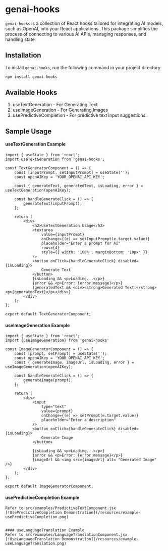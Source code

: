 # genai-hooks

`genai-hooks` is a collection of React hooks tailored for integrating AI models, such as OpenAI, into your React applications. This package simplifies the process of connecting to various AI APIs, managing responses, and handling state.

## Installation

To install `genai-hooks`, run the following command in your project directory:

```bash
npm install genai-hooks
```

## Available Hooks
1. useTextGeneration - For Generating Text
2. useImageGeneration - For Generating Images
3. usePredictiveCompletion - For predictive text input suggestions.

## Sample Usage

#### useTextGeneration Example
```
import { useState } from 'react';
import useTextGeneration from 'genai-hooks';

const TextGeneratorComponent = () => {
    const [inputPrompt, setInputPrompt] = useState('');
    const openAIKey = 'YOUR_OPENAI_API_KEY';

    const { generateText, generatedText, isLoading, error } = useTextGeneration(openAIKey);

    const handleGenerateClick = () => {
        generateText(inputPrompt);
    };

    return (
        <div>
            <h2>UseTextGeneration Usage</h2>
            <textarea
                value={inputPrompt}
                onChange={(e) => setInputPrompt(e.target.value)}
                placeholder="Enter a prompt for AI"
                rows={4}
                style={{ width: '100%', marginBottom: '10px' }}
            />
            <button onClick={handleGenerateClick} disabled={isLoading}>
                Generate Text
            </button>
            {isLoading && <p>Loading...</p>}
            {error && <p>Error: {error.message}</p>}
            {generatedText && <div><strong>Generated Text:</strong> <p>{generatedText}</p></div>}
        </div>
    );
};

export default TextGeneratorComponent;
```


#### useImageGeneration Example
```
import { useState } from 'react';
import {useImageGeneration} from 'genai-hooks'

const ImageGeneratorComponent = () => {
    const [prompt, setPrompt] = useState('');
    const openAIKey = 'YOUR_OPENAI_API_KEY';
    const { generateImage, imageUrl, isLoading, error } = useImageGeneration(openAIKey);

    const handleGenerateClick = () => {
        generateImage(prompt);
    };

    return (
        <div>
            <input 
                type="text" 
                value={prompt} 
                onChange={(e) => setPrompt(e.target.value)}
                placeholder="Enter a description"
            />
            <button onClick={handleGenerateClick} disabled={isLoading}>
                Generate Image
            </button>

            {isLoading && <p>Loading...</p>}
            {error && <p>Error: {error.message}</p>}
            {imageUrl && <img src={imageUrl} alt= "Generated Image" />}
        </div>
    );
};

export default ImageGeneratorComponent;
```


#### usePredictiveCompletion Example
```
Refer to src/examples/PredictiveTextComponent.jsx
[!UsePredictiveCompletion Demonstration](/resources/example-usePredictiveCompletion.png)


#### useLanguageTranslation Example
Refer to src/examples/LanguageTranslationComponent.jsx
[!UseLanguageTranslation Demonstration](/resources/example-useLanguageTranslation.png)
